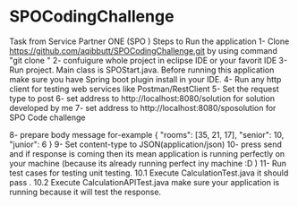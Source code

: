# SPOCodingChallenge
Task from Service Partner ONE (SPO )
Steps to Run the application
1- Clone https://github.com/aqibbutt/SPOCodingChallenge.git  by using command "git clone <link>"
2- confuigure whole project in eclipse IDE or your favorit IDE 
3- Run project. Main class is SPOStart.java. Before running this application make sure you have Spring boot plugin install in your IDE.
4- Run any http client for testing web services like Postman/RestClient
5-  Set the request type to post
6- set address to http://localhost:8080/solution for solution developed by me 
7- set address to http://localhost:8080/sposolution for SPO Code challenge

8- prepare body message for-example
{ 
	"rooms": [35, 21, 17], 
	"senior": 10,
	"junior": 6 
}
9- Set content-type to JSON(application/json)
10- press send and if response is coming then its mean application is running perfectly on your machine (because its already running perfect iny machine :D )
11- Run test cases for testing unit testing. 
	10.1 Execute CalculationTest.java it should pass .
	10.2 Execute CalculationAPITest.java make sure your application is running because it will test the response.

